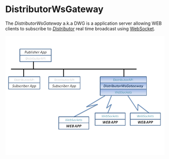 # DistributorWsGateway

The _DistributorWsGateway_ a.k.a DWG is a application server allowing WEB clients to subscribe to [_Distributor_](https://github.com/hoddmimes/Distributor) 
real time broadcast using  [WebSocket](https://en.wikipedia.org/wiki/WebSocket).

![alt text](https://github.com/hoddmimes/DistributorWsGateway/blob/master/doc/DWG.png "Schematic solution")



  

